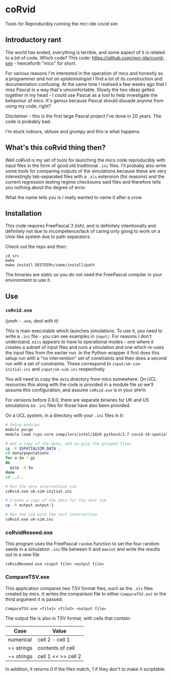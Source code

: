# coRvid
Tools for Reproducibly running the mrc-ide covid sim

## Introductory rant 
The world has ended, everything is terrible, and some aspect of it is related to a bit of code.  Which code?  This code: https://github.com/mrc-ide/covid-sim - henceforth "mics" for short.

For various reasons I'm interested in the operation of mics and honestly as a programmer *and not an epidemiologist* I find a lot of its construction and documentation confusing.  At the same time I realised a few weeks ago that I miss Pascal in a way that's uncomfortable.  Slowly the two ideas gelled together in my head - I could use Pascal as a tool to help investigate the behaviour of mics.  It's genius because Pascal should disuade anyone from using my code, right?

*Disclaimer* - this is the first large Pascal project I've done in 20 years.  The code is probably bad.

I'm stuck indoors, obtuse and grumpy and this is what happens.

## What's this coRvid thing then?

Well coRvid is my set of tools for launching the mics code reproducibly with input files in the form of good old traditional `.ini` files.  I'll probaby also write some tools for comparing outputs of the simulations because these are very interestingly tab-separated files with a `.xls` extension (for reasons) and the current regression testing regime checksums said files and therefore tells you nothing about the degree of error.

What the name tells you is I really wanted to name it after a crow.

## Installation

This code requires FreePascal 3 *(ish)*, and is definitely intentionally and definitely not due to incompetence/lack of caring only going to work on a Unix-like system due to path separators.

Check out the repo and then:

```
cd src
make 
make install DESTDIR=/some/install/path
```

The binaries are static so you do not need the FreePascal compiler in your environment to use it.

## Use

### `coRvid.exe` 

*(yeah - `.exe`, deal with it)* 

This is main executable which launches simulations.  To use it, you need to write a `.ini` file - you can see examples in `input/`.  For reasons I don't understand, `mics` *appears* to have to operational modes - one where it creates a subset of input files and runs a simulation and one which re-uses the input files from the earlier run.  In the Python wrapper it first does this setup run with a "no intervention" set of constraints and then does a second run with a set of constraints.  These correspond to `input/uk-sim-initial.ini` and `input/uk-sim.ini` respectively.

You will need to copy the `data` directory from mics somewhere.  On UCL resources this along with the code is provided in a module file so we'll assume this configuration, and assume `coRvid.exe` is in your `$PATH`.

For versions before 0.9.0, there are separate binaries for UK and US simulations so `.ini` files for those have also been provided.

On a UCL system, in a directory with your `.ini` files in it:

```bash
# Setup modules
module purge
module load rcps-core compilers/intel/2020 python3/3.7 covid-19-spatial-sim/0.8.0

# Get a copy of the data, and un-gzip the gzipped files
cp -R $SPATIALSIM_DATA .
cd data/populations
for a in *.gz
do
  gzip -d $a
done
cd ../..

# Run the zero intervention sim
coRvid.exe uk-sim-initial.ini

# Create a copy of the data for the next sim
cp -R output output-1

# Run the sim with the test intervention
coRvid.exe uk-sim.ini
```

### coRvidReseed.exe

This program uses the FreePascal `random` function to set the four random seeds in a simulation `.ini` file between 0 and `maxint` and write the results out to a new file:

```
coRvidReseed.exe <input file> <output file>
```

### CompareTSV.exe

This application compares two TSV format files, such as the `.xls` files created by mics.  It writes the comparison file to either `CompareTSV.out` or the third argument it is passed:

```
CompareTSV.exe <file1> <file2> <output file>
```

The output file is also in TSV format, with cells that contain:

| Case       | Value               |
|------------|---------------------|
| numerical  | cell 2 - cell     1 |
| == strings | contents of cell    |
| ¬= strings | cell 1 << >> cell 2 |

In addition, it returns 0 if the files match, 1 if they don't to make it scriptable.
